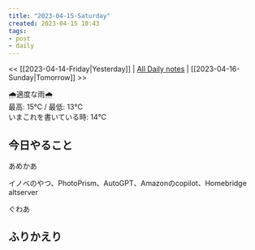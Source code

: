```yaml
---
title: "2023-04-15-Saturday"
created: 2023-04-15 10:43
tags:
- post
- daily
---
```


<< [[2023-04-14-Friday|Yesterday]] | [All Daily notes](/tags/daily) | [[2023-04-16-Sunday|Tomorrow]] >>

🌧️適度な雨🌧️  
最高: 15℃ / 最低: 13℃  
いまこれを書いている時: 14℃

## 今日やること

あめかあ

イノベのやつ、PhotoPrism、AutoGPT、Amazonのcopilot、Homebridge altserver

ぐわあ

## ふりかえり